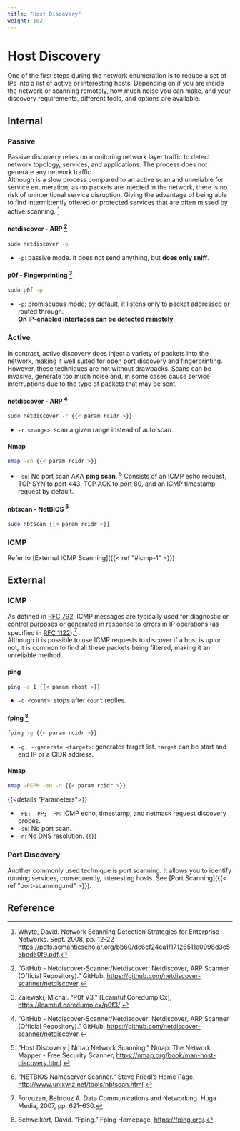 ```yaml
---
title: "Host Discovery"
weight: 102
---
```

# Host Discovery

One of the first steps during the network enumeration is to reduce a set of IPs into a list of active or interesting hosts. Depending on if you are inside the network or scanning remotely, how much noise you can make, and your discovery requirements, different tools, and options are available.

## Internal

### Passive

Passive discovery relies on monitoring network layer traffic to detect network topology, services, and applications. The process does not generate any network traffic.  
Although is a slow process compared to an active scan and unreliable for service enumeration, as no packets are injected in the network, there is no risk of unintentional service disruption. Giving the advantage of being able to find intermittently offered or protected services that are often missed by active scanning. [^net-scanning-detection-strategies]

#### netdiscover - ARP [^netdiscover]

```sh
sudo netdiscover -p
```
- `-p`: passive mode. It does not send anything, but **does only sniff**.

#### p0f - Fingerprinting [^p0f]

```sh
sudo p0f -p
```
- `-p`: promiscuous mode; by default, it listens only to packet addressed or routed through.  
        **On IP-enabled interfaces can be detected remotely**.

### Active

In contrast, active discovery does inject a variety of packets into the network, making it well suited for open port discovery and fingerprinting. However, these techniques are not without drawbacks. Scans can be invasive, generate too much noise and, in some cases cause service interruptions due to the type of packets that may be sent.


#### netdiscover - ARP [^netdiscover]

```sh
sudo netdiscover -r {{< param rcidr >}}
```

- `-r <range>`: scan a given range instead of auto scan.

#### Nmap


```sh
nmap -sn {{< param rcidr >}}
```

- `-sn`: No port scan AKA **ping scan**.  [^nmap-host-discovery]
    Consists of an ICMP echo request, TCP SYN to port 443, TCP ACK to port 80, and an ICMP timestamp request by default.

#### nbtscan - NetBIOS [^nbtscan]

```sh
sudo nbtscan {{< param rcidr >}}
```

### ICMP
Refer to [External ICMP Scanning]({{< ref "#icmp-1" >}})

## External

### ICMP

As defined in [RFC 792](https://tools.ietf.org/html/rfc792), ICMP messages are typically used for diagnostic or control purposes or generated in response to errors in IP operations (as specified in [RFC 1122](https://tools.ietf.org/html/rfc1122)).[^data-communications-and-networking]  
Although it is possible to use ICMP requests to discover if a host is up or not, it is common to find all these packets being filtered, making it an unreliable method.

#### ping

```sh
ping -c 1 {{< param rhost >}}
```
- `-c <count>`: stops after `count` replies.

#### fping [^fping]

```sh
fping -g {{< param rcidr >}}
```
- `-g, --generate <target>`: generates target list. `target` can be start and end IP or a CIDR address.

#### Nmap

```sh
nmap -PEPM -sn -n {{< param rcidr >}}
```
{{<details "Parameters">}}
- `-PE; -PP; -PM`: ICMP echo, timestamp, and netmask request discovery probes.
- `-sn`: No port scan.
- `-n`: No DNS resolution.
{{</details>}}

### Port Discovery

Another commonly used technique is port scanning. It allows you to identify running services, consequently, interesting hosts.
See [Port Scanning]({{< ref "port-scanning.md" >}}).

## Reference

[^nmap-host-discovery]: “Host Discovery | Nmap Network Scanning.” Nmap: The Network Mapper - Free Security Scanner, https://nmap.org/book/man-host-discovery.html.
[^data-communications-and-networking]: Forouzan, Behrouz A. Data Communications and Networking. Huga Media, 2007, pp. 621–630.
[^net-scanning-detection-strategies]: Whyte, David. Network Scanning Detection Strategies for Enterprise Networks. Sept. 2008, pp. 12-22 https://pdfs.semanticscholar.org/bb60/dc6cf24ea1f17126511e0998d3c55bdd50f9.pdf.
[^netdiscover]: “GitHub - Netdiscover-Scanner/Netdiscover: Netdiscover, ARP Scanner (Official Repository).” GitHub, https://github.com/netdiscover-scanner/netdiscover.
[^p0f]: Zalewski, Michal. “P0f V3.” [Lcamtuf.Coredump.Cx], https://lcamtuf.coredump.cx/p0f3/.
[^nbtscan]: “NETBIOS Nameserver Scanner.” Steve Friedl’s Home Page, http://www.unixwiz.net/tools/nbtscan.html.
[^fping]: Schweikert, David. “Fping.” Fping Homepage, https://fping.org/.
